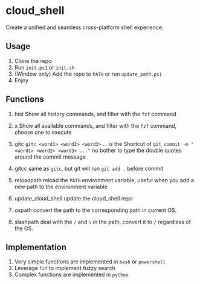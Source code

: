 # cloud_shell
Create a unified and seamless cross-platform shell experience.

## Usage
1. Clone the repo
1. Run `init.ps1` or `init.sh`
1. (Window only) Add the repo to `PATH` or run `update_path.ps1`
1. Enjoy

## Functions
1. hist
Show all history commands, and filter with the `fzf` command

1. x
Show all available commands, and filter with the `fzf` command, choose one to execute

1. gitc
`gitc <word1> <word2> <word3>` ... is the Shortcut of  `git commit -m "<word1> <word2> <word3> ..."`
no bother to type the double quotes around the commit message

1. gitcc
same as `gitc`, but git will run `git add .` before commit

1. reloadpath
reload the `PATH` environment variable, useful when you add a new path to the environment variable

1. update_cloud_shell
update the cloud_shell repo

1. ospath
convert the path to the corresponding path in current OS.

1. slashpath
deal with the `/` and `\` in the path, convert it to `/` regardless of the OS.

## Implementation
1. Very simple functions are implemented in `bash` or `powershell`
1. Leverage `fzf` to implement fuzzy search
1. Complex functions are implemented in `python`
